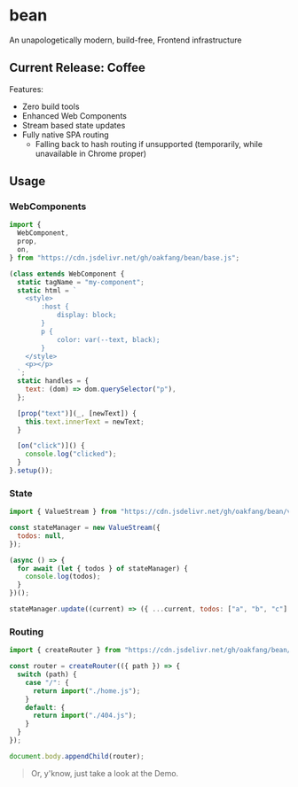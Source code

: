 # bean

An unapologetically modern, build-free, Frontend infrastructure

## Current Release: **Coffee**

Features:

- Zero build tools
- Enhanced Web Components
- Stream based state updates
- Fully native SPA routing
  - Falling back to hash routing if unsupported (temporarily, while unavailable in Chrome proper)

## Usage

### WebComponents

```js
import {
  WebComponent,
  prop,
  on,
} from "https://cdn.jsdelivr.net/gh/oakfang/bean/base.js";

(class extends WebComponent {
  static tagName = "my-component";
  static html = `
    <style>
        :host {
            display: block;
        }
        p {
            color: var(--text, black);
        }
    </style>
    <p></p>
  `;
  static handles = {
    text: (dom) => dom.querySelector("p"),
  };

  [prop("text")](_, [newText]) {
    this.text.innerText = newText;
  }

  [on("click")]() {
    console.log("clicked");
  }
}.setup());
```

### State

```js
import { ValueStream } from "https://cdn.jsdelivr.net/gh/oakfang/bean/vstream.js";

const stateManager = new ValueStream({
  todos: null,
});

(async () => {
  for await (let { todos } of stateManager) {
    console.log(todos);
  }
})();

stateManager.update((current) => ({ ...current, todos: ["a", "b", "c"] }));
```

### Routing

```js
import { createRouter } from "https://cdn.jsdelivr.net/gh/oakfang/bean/router.js";

const router = createRouter(({ path }) => {
  switch (path) {
    case "/": {
      return import("./home.js");
    }
    default: {
      return import("./404.js");
    }
  }
});

document.body.appendChild(router);
```

> Or, y'know, just take a look at the Demo.
